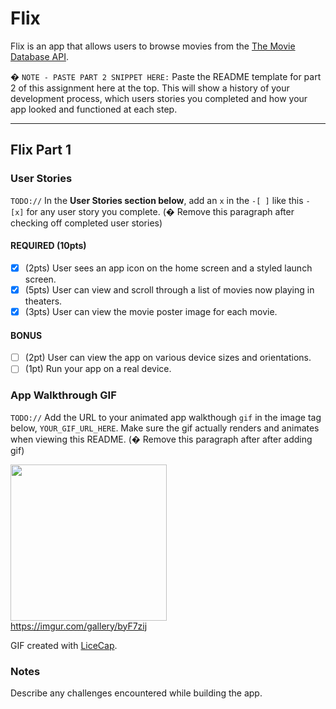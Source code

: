 # Flix

Flix is an app that allows users to browse movies from the [The Movie Database API](http://docs.themoviedb.apiary.io/#).

� `NOTE - PASTE PART 2 SNIPPET HERE:` Paste the README template for part 2 of this assignment here at the top. This will show a history of your development process, which users stories you completed and how your app looked and functioned at each step.

---

## Flix Part 1

### User Stories
`TODO://` In the **User Stories section below**, add an `x` in the `-[ ]` like this `- [x]` for any user story you complete. (� Remove this paragraph after checking off completed user stories)

#### REQUIRED (10pts)
- [x] (2pts) User sees an app icon on the home screen and a styled launch screen.
- [x] (5pts) User can view and scroll through a list of movies now playing in theaters.
- [x] (3pts) User can view the movie poster image for each movie.

#### BONUS
- [ ] (2pt) User can view the app on various device sizes and orientations.
- [ ] (1pt) Run your app on a real device.

### App Walkthrough GIF
`TODO://` Add the URL to your animated app walkthough `gif` in the image tag below, `YOUR_GIF_URL_HERE`. Make sure the gif actually renders and animates when viewing this README. (� Remove this paragraph after after adding gif)

<img src="https://imgur.com/gallery/byF7zij" width=250><br>
https://imgur.com/gallery/byF7zij

GIF created with [LiceCap](http://www.cockos.com/licecap/).

### Notes
Describe any challenges encountered while building the app.
